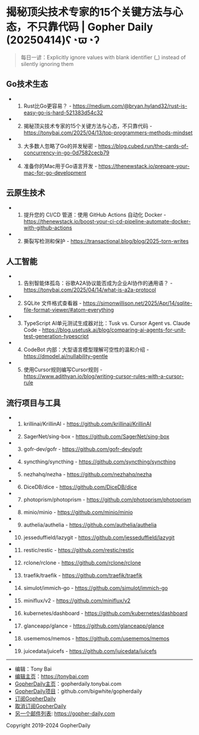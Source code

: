 # 揭秘顶尖技术专家的15个关键方法与心态，不只靠代码 | Gopher Daily (20250414)ʕ◔ϖ◔ʔ

>每日一谚：Explicitly ignore values with blank identifier (_) instead of silently ignoring them

## Go技术生态


- 1. Rust比Go更容易？ - https://medium.com/@bryan.hyland32/rust-is-easy-go-is-hard-521383d54c32

- 2. 揭秘顶尖技术专家的15个关键方法与心态，不只靠代码 - https://tonybai.com/2025/04/13/top-programmers-methods-mindset

- 3. 大多数人忽略了Go的并发秘密 - https://blog.cubed.run/the-cards-of-concurrency-in-go-0d7582cecb79

- 4. 准备你的Mac用于Go语言开发 - https://thenewstack.io/prepare-your-mac-for-go-development


## 云原生技术


- 1. 提升您的 CI/CD 管道：使用 GitHub Actions 自动化 Docker - https://thenewstack.io/boost-your-ci-cd-pipeline-automate-docker-with-github-actions

- 2. 撕裂写检测和保护 - https://transactional.blog/blog/2025-torn-writes


## 人工智能


- 1. 告别智能体孤岛：谷歌A2A协议能否成为企业AI协作的通用语？ - https://tonybai.com/2025/04/14/what-is-a2a-protocol

- 2. SQLite 文件格式查看器 - https://simonwillison.net/2025/Apr/14/sqlite-file-format-viewer/#atom-everything

- 3. TypeScript AI单元测试生成器对比：Tusk vs. Cursor Agent vs. Claude Code - https://blog.usetusk.ai/blog/comparing-ai-agents-for-unit-test-generation-typescript

- 4. CodeBot 内部：大型语言模型理解可空性的温和介绍 - https://dmodel.ai/nullability-gentle

- 5. 使用Cursor规则编写Cursor规则 - https://www.adithyan.io/blog/writing-cursor-rules-with-a-cursor-rule


## 流行项目与工具


- 1. krillinai/KrillinAI - https://github.com/krillinai/KrillinAI

- 2. SagerNet/sing-box - https://github.com/SagerNet/sing-box

- 3. gofr-dev/gofr - https://github.com/gofr-dev/gofr

- 4. syncthing/syncthing - https://github.com/syncthing/syncthing

- 5. nezhahq/nezha - https://github.com/nezhahq/nezha

- 6. DiceDB/dice - https://github.com/DiceDB/dice

- 7. photoprism/photoprism - https://github.com/photoprism/photoprism

- 8. minio/minio - https://github.com/minio/minio

- 9. authelia/authelia - https://github.com/authelia/authelia

- 10. jesseduffield/lazygit - https://github.com/jesseduffield/lazygit

- 11. restic/restic - https://github.com/restic/restic

- 12. rclone/rclone - https://github.com/rclone/rclone

- 13. traefik/traefik - https://github.com/traefik/traefik

- 14. simulot/immich-go - https://github.com/simulot/immich-go

- 15. miniflux/v2 - https://github.com/miniflux/v2

- 16. kubernetes/dashboard - https://github.com/kubernetes/dashboard

- 17. glanceapp/glance - https://github.com/glanceapp/glance

- 18. usememos/memos - https://github.com/usememos/memos

- 19. juicedata/juicefs - https://github.com/juicedata/juicefs


----

- 编辑：Tony Bai
- [编辑主页](https://tonybai.com)：https://tonybai.com
- [GopherDaily主页](https://gopherdaily.tonybai.com)：gopherdaily.tonybai.com
- [GopherDaily项目](https://github.com/bigwhite/gopherdaily)：github.com/bigwhite/gopherdaily
- [订阅GopherDaily](https://gopherdaily.tonybai.com/subscribe)
- [取消订阅GopherDaily](https://gopherdaily.tonybai.com/unsubscribe)
- [另一个邮件列表](https://gopher-daily.com): https://gopher-daily.com

Copyright 2019-2024 GopherDaily
